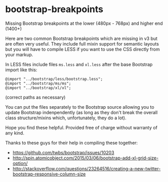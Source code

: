 # bootstrap-breakpoints
Missing Bootstrap breakpoints at the lower (480px - 768px) and higher end (1400+)

Here are two common Bootstrap breakpoints which are missing in v3 but are often very useful.
They include full mixin support for semantic layouts but you will have to compile LESS 
if you want to use the CSS directly from your markup.

In LESS files include files `ms.less` and `xl.less` after the base Bootstrap import like this:

    @import "../bootstrap/less/bootstrap.less";
    @import "../bootstrap/ms/ms";
    @import "../bootstrap/xl/xl";

(correct paths as necessary)

You can put the files separately to the Bootstrap source allowing you to update Bootstrap indenpendently (as long as they don't break the overall class structure/mixins which, unfortunately, they do a lot).

Hope you find these helpful. Provided free of charge without warranty of any kind.

Thanks to these guys for their help in compiling these together:

- https://github.com/twbs/bootstrap/issues/10203
- http://spin.atomicobject.com/2015/03/06/bootstrap-add-xl-grid-size-option/
- http://stackoverflow.com/questions/23264516/creating-a-new-twitter-bootstrap-responsive-column-size
